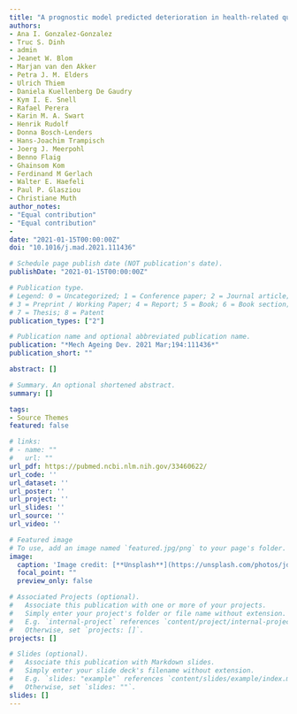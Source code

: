 ```yaml
---
title: "A prognostic model predicted deterioration in health-related quality of life in older patients with multimorbidity and polypharmacy"
authors:
- Ana I. Gonzalez-Gonzalez
- Truc S. Dinh
- admin
- Jeanet W. Blom
- Marjan van den Akker
- Petra J. M. Elders
- Ulrich Thiem
- Daniela Kuellenberg De Gaudry
- Kym I. E. Snell
- Rafael Perera
- Karin M. A. Swart
- Henrik Rudolf
- Donna Bosch-Lenders
- Hans-Joachim Trampisch
- Joerg J. Meerpohl
- Benno Flaig
- Ghainsom Kom
- Ferdinand M Gerlach
- Walter E. Haefeli
- Paul P. Glasziou
- Christiane Muth 
author_notes:
- "Equal contribution"
- "Equal contribution"
- 
date: "2021-01-15T00:00:00Z"
doi: "10.1016/j.mad.2021.111436"

# Schedule page publish date (NOT publication's date).
publishDate: "2021-01-15T00:00:00Z"

# Publication type.
# Legend: 0 = Uncategorized; 1 = Conference paper; 2 = Journal article;
# 3 = Preprint / Working Paper; 4 = Report; 5 = Book; 6 = Book section;
# 7 = Thesis; 8 = Patent
publication_types: ["2"]

# Publication name and optional abbreviated publication name.
publication: "*Mech Ageing Dev. 2021 Mar;194:111436*"
publication_short: ""

abstract: []

# Summary. An optional shortened abstract.
summary: []

tags:
- Source Themes
featured: false

# links:
# - name: ""
#   url: ""
url_pdf: https://pubmed.ncbi.nlm.nih.gov/33460622/
url_code: ''
url_dataset: ''
url_poster: ''
url_project: ''
url_slides: ''
url_source: ''
url_video: ''

# Featured image
# To use, add an image named `featured.jpg/png` to your page's folder. 
image:
  caption: 'Image credit: [**Unsplash**](https://unsplash.com/photos/jdD8gXaTZsc)'
  focal_point: ""
  preview_only: false

# Associated Projects (optional).
#   Associate this publication with one or more of your projects.
#   Simply enter your project's folder or file name without extension.
#   E.g. `internal-project` references `content/project/internal-project/index.md`.
#   Otherwise, set `projects: []`.
projects: []

# Slides (optional).
#   Associate this publication with Markdown slides.
#   Simply enter your slide deck's filename without extension.
#   E.g. `slides: "example"` references `content/slides/example/index.md`.
#   Otherwise, set `slides: ""`.
slides: []
---
```


